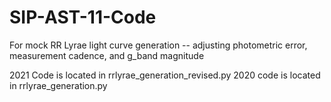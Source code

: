 # SIP-AST-11-Code

For mock RR Lyrae light curve generation -- adjusting photometric error, measurement cadence, and g_band magnitude 

2021 Code is located in rrlyrae_generation_revised.py
2020 code is located in rrlyrae_generation.py
